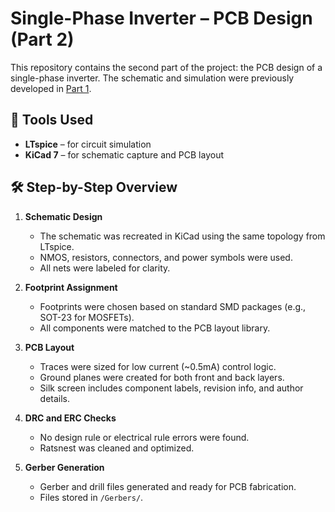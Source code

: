 # Single-Phase Inverter – PCB Design (Part 2)

This repository contains the second part of the project: the PCB design of a single-phase inverter. The schematic and simulation were previously developed in [Part 1](https://github.com/seu-usuario/Single-Phase-Inverter-with-PWM-Control).

## 🔧 Tools Used

- **LTspice** – for circuit simulation
- **KiCad 7** – for schematic capture and PCB layout

## 🛠️ Step-by-Step Overview

1. **Schematic Design**
   - The schematic was recreated in KiCad using the same topology from LTspice.
   - NMOS, resistors, connectors, and power symbols were used.
   - All nets were labeled for clarity.

2. **Footprint Assignment**
   - Footprints were chosen based on standard SMD packages (e.g., SOT-23 for MOSFETs).
   - All components were matched to the PCB layout library.

3. **PCB Layout**
   - Traces were sized for low current (~0.5mA) control logic.
   - Ground planes were created for both front and back layers.
   - Silk screen includes component labels, revision info, and author details.

4. **DRC and ERC Checks**
   - No design rule or electrical rule errors were found.
   - Ratsnest was cleaned and optimized.

5. **Gerber Generation**
   - Gerber and drill files generated and ready for PCB fabrication.
   - Files stored in `/Gerbers/`.
  

